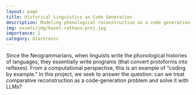 ```yaml
---
layout: page
title: Historical Linguistics as Code Generation
description: Modeling phonological reconstruction as a code generation problem using LLMs
img: assets/img/basel-rathaus-proj.jpg
importance: 2
category: diachronic
---
```


Since the Neogrammarians, when linguists write the phonological histories of languages, they essentially write programs (that convert protoforms into reflexes). From a computational perspective, this is an example of “coding by example.” In this project, we seek to answer the question: can we treat comparative reconstruction as a code-generation problem and solve it with LLMs?
